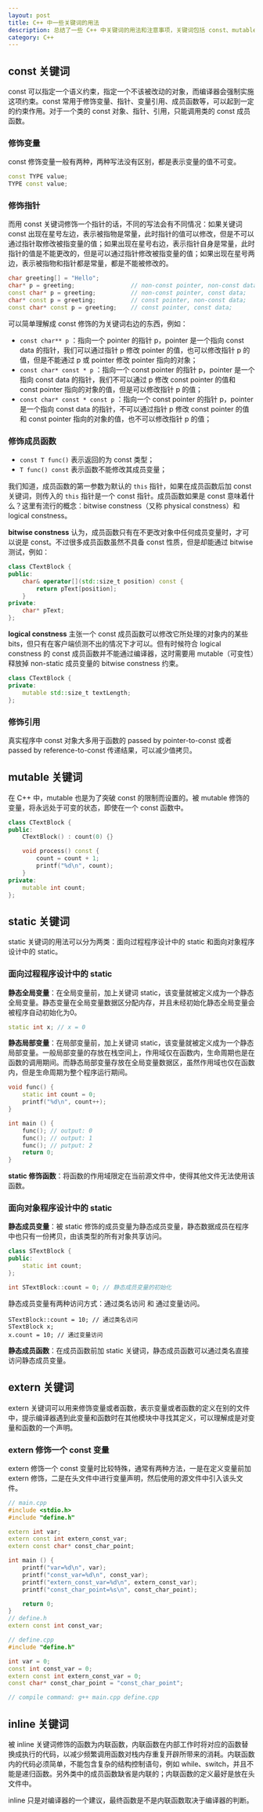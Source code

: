 ```yaml
---
layout: post
title: C++ 中一些关键词的用法
description: 总结了一些 C++ 中关键词的用法和注意事项，关键词包括 const、mutable、static、extern、inline。
category: C++
---
```


## const 关键词

const 可以指定一个语义约束，指定一个不该被改动的对象，而编译器会强制实施这项约束。const 常用于修饰变量、指针、变量引用、成员函数等，可以起到一定的约束作用。对于一个类的 const 对象、指针、引用，只能调用类的 const 成员函数。 

### 修饰变量

const 修饰变量一般有两种，两种写法没有区别，都是表示变量的值不可变。

```c++
const TYPE value;
TYPE const value;
```

### 修饰指针

而用 const 关键词修饰一个指针的话，不同的写法会有不同情况：如果关键词 const 出现在星号左边，表示被指物是常量，此时指针的值可以修改，但是不可以通过指针取修改被指变量的值；如果出现在星号右边，表示指针自身是常量，此时指针的值是不能更改的，但是可以通过指针修改被指变量的值；如果出现在星号两边，表示被指物和指针都是常量，都是不能被修改的。

```c++
char greeting[] = "Hello";
char* p = greeting;                // non-const pointer, non-const data;
const char* p = greeting;          // non-const pointer, const data;
char* const p = greeting;          // const pointer, non-const data;
const char* const p = greeting;    // const pointer, const data;
```

可以简单理解成 const 修饰的为关键词右边的东西，例如：

- `const char** p` ：指向一个 pointer 的指针 p，pointer 是一个指向 const data 的指针，我们可以通过指针 p 修改 pointer 的值，也可以修改指针 p 的值，但是不能通过 p 或 pointer 修改 pointer 指向的对象；
- `const char* const * p` ：指向一个 const pointer 的指针 p，pointer 是一个指向 const data 的指针，我们不可以通过 p 修改 const pointer 的值和 const pointer 指向的对象的值，但是可以修改指针 p 的值；
- `const char* const * const p` ：指向一个 const pointer 的指针 p，pointer 是一个指向 const data 的指针，不可以通过指针 p 修改 const pointer 的值和 const pointer 指向的对象的值，也不可以修改指针 p 的值；

### 修饰成员函数

- `const T func()` 表示返回的为 const 类型；
- `T func() const` 表示函数不能修改其成员变量； 

我们知道，成员函数的第一参数为默认的 `this` 指针，如果在成员函数后加 const 关键词，则传入的 `this` 指针是一个 const 指针。成员函数如果是 const 意味着什么？这里有流行的概念：bitwise constness（又称 physical constness）和 logical constness。

**bitwise constness** 认为，成员函数只有在不更改对象中任何成员变量时，才可以说是 const。不过很多成员函数虽然不具备 const 性质，但是却能通过 bitwise 测试，例如：

```c++
class CTextBlock {
public:
    char& operator[](std::size_t position) const {
        return pText[position];
    }
private:
    char* pText;
};
```

**logical constness**  主张一个 const 成员函数可以修改它所处理的对象内的某些 bits，但只有在客户端侦测不出的情况下才可以。但有时候符合 logical constness 的 const 成员函数并不能通过编译器，这时需要用 mutable（可变性）释放掉 non-static 成员变量的 bitwise constness 约束。

```c++
class CTextBlock {
private:
    mutable std::size_t textLength;
};
```

### 修饰引用

真实程序中 const 对象大多用于函数的 passed by pointer-to-const 或者 passed by reference-to-const 传递结果，可以减少值拷贝。

## mutable 关键词

在 C++ 中，mutable 也是为了突破 const 的限制而设置的。被 mutable 修饰的变量，将永远处于可变的状态，即使在一个 const 函数中。

```c++
class CTextBlock {
public:
	CTextBlock() : count(0) {}

	void process() const {
		count = count + 1;
		printf("%d\n", count);
	}
private:
	mutable int count;
};
```

## static 关键词

static 关键词的用法可以分为两类：面向过程程序设计中的 static 和面向对象程序设计中的 static。

### 面向过程程序设计中的 static

**静态全局变量**：在全局变量前，加上关键词 static，该变量就被定义成为一个静态全局变量。静态变量在全局变量数据区分配内存，并且未经初始化静态全局变量会被程序自动初始化为0。

```C++
static int x; // x = 0
```

**静态局部变量**：在局部变量前，加上关键词 static，该变量就被定义成为一个静态局部变量。一般局部变量的存放在栈空间上，作用域仅在函数内，生命周期也是在函数的调用期间。而静态局部变量存放在全局变量数据区，虽然作用域也仅在函数内，但是生命周期为整个程序运行期间。

```c++
void func() {
	static int count = 0;
	printf("%d\n", count++);
}

int main () {
	func(); // output: 0
	func(); // output: 1
	func(); // putput: 2
	return 0;
}
```

**static 修饰函数**：将函数的作用域限定在当前源文件中，使得其他文件无法使用该函数。

### 面向对象程序设计中的 static

**静态成员变量**：被 static 修饰的成员变量为静态成员变量，静态数据成员在程序中也只有一份拷贝，由该类型的所有对象共享访问。

```c++
class STextBlock {
public:
	static int count;
};

int STextBlock::count = 0; // 静态成员变量的初始化
```

静态成员变量有两种访问方式：通过类名访问 和 通过变量访问。

```
STextBlock::count = 10; // 通过类名访问
STextBlock x;
x.count = 10; // 通过变量访问
```

**静态成员函数**：在成员函数前加 static 关键词，静态成员函数可以通过类名直接访问静态成员变量。

## extern 关键词

extern 关键词可以用来修饰变量或者函数，表示变量或者函数的定义在别的文件中，提示编译器遇到此变量和函数时在其他模块中寻找其定义，可以理解成是对变量和函数的一个声明。

### extern 修饰一个 const 变量

extern 修饰一个 const 变量时比较特殊，通常有两种方法，一是在定义变量前加 extern 修饰，二是在头文件中进行变量声明，然后使用的源文件中引入该头文件。

```C++
// main.cpp
#include <stdio.h>
#include "define.h"

extern int var;
extern const int extern_const_var;
extern const char* const_char_point;

int main () {
    printf("var=%d\n", var);
    printf("const_var=%d\n", const_var);
    printf("extern_const_var=%d\n", extern_const_var);
    printf("const_char_point=%s\n", const_char_point);

    return 0;
}
// define.h
extern const int const_var;

// define.cpp
#include "define.h"

int var = 0;
const int const_var = 0;
extern const int extern_const_var = 0;
const char* const_char_point = "const_char_point";

// compile command: g++ main.cpp define.cpp
```

## inline 关键词

被 inline 关键词修饰的函数为内联函数，内联函数在内部工作时将对应的函数替换成执行的代码，以减少频繁调用函数对栈内存重复开辟所带来的消耗。内联函数内的代码必须简单，不能包含复杂的结构控制语句，例如 while、switch，并且不能是递归函数。另外类中的成员函数缺省是内联的；内联函数的定义最好是放在头文件中。

inline 只是对编译器的一个建议，最终函数是不是内联函数取决于编译器的判断。